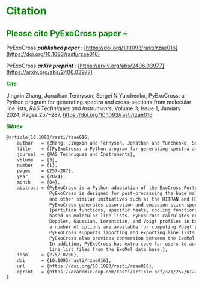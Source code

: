 # <font color=Green>**Citation**</font>

## <font color=Green>**Please cite PyExoCross paper ~**</font> 

PyExoCross ***published paper*** : [https://doi.org/10.1093/rasti/rzae016](https://doi.org/10.1093/rasti/rzae016)

PyExoCross ***arXiv preprint*** : [https://arxiv.org/abs/2406.03977](https://arxiv.org/abs/2406.03977)

<font color=Green>***Cite***</font>

Jingxin Zhang, Jonathan Tennyson, Sergei N Yurchenko, 
PyExoCross: a Python program for generating spectra and cross-sections from molecular line lists, 
*RAS Techniques and Instruments*, Volume 3, Issue 1, January 2024, Pages 257–287, 
https://doi.org/10.1093/rasti/rzae016

<font color=Green>***Bibtex***</font>

```bash
@article{10.1093/rasti/rzae016,
    author   = {Zhang, Jingxin and Tennyson, Jonathan and Yurchenko, Sergei N},
    title    = {{PyExoCross: a Python program for generating spectra and cross-sections from molecular line lists}},
    journal  = {RAS Techniques and Instruments},
    volume   = {3},
    number   = {1},
    pages    = {257-287},
    year     = {2024},
    month    = {04},
    abstract = {PyExoCross is a Python adaptation of the ExoCross Fortran application, 
                PyExoCross is designed for post-processing the huge molecular line lists generated by the ExoMol project 
                and other similar initiatives such as the HITRAN and HITEMP data bases. 
                PyExoCross generates absorption and emission stick spectra, cross-sections, and other properties 
                (partition functions, specific heats, cooling functions, lifetimes, and oscillator strengths) 
                based on molecular line lists. PyExoCross calculates cross-sections with four line profiles: 
                Doppler, Gaussian, Lorentzian, and Voigt profiles in both sampling and binned methods; 
                a number of options are available for computing Voigt profiles which we test for speed and accuracy. 
                PyExoCross supports importing and exporting line lists in the ExoMol and HITRAN/HITEMP formats. 
                PyExoCross also provides conversion between the ExoMol and HITRAN data formats. 
                In addition, PyExoCross has extra code for users to automate the batch download of 
                line list files from the ExoMol data base.},
    issn     = {2752-8200},
    doi      = {10.1093/rasti/rzae016},
    url      = {https://doi.org/10.1093/rasti/rzae016},
    eprint   = {https://academic.oup.com/rasti/article-pdf/3/1/257/61224370/rzae016.pdf},
}
```